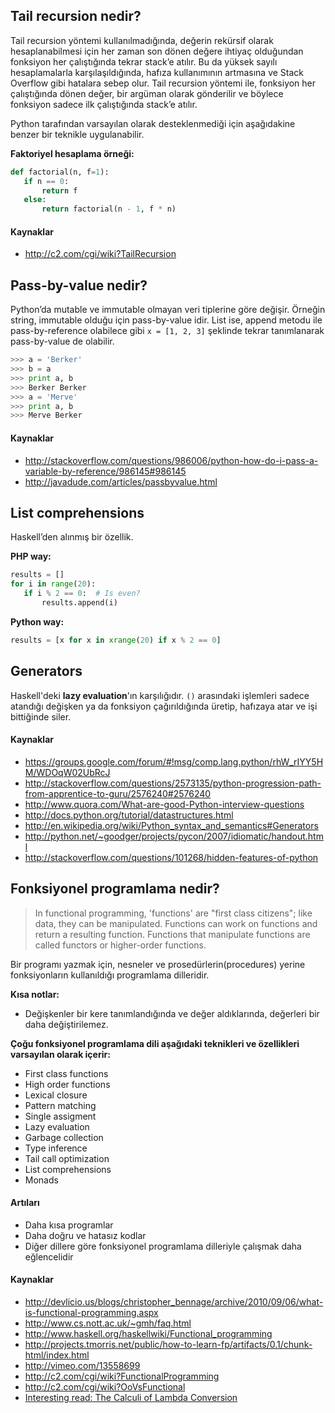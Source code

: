 ## Tail recursion nedir?

Tail recursion yöntemi kullanılmadığında, değerin rekürsif olarak hesaplanabilmesi için her zaman son dönen değere ihtiyaç olduğundan fonksiyon her çalıştığında tekrar stack’e atılır. Bu da yüksek sayılı hesaplamalarla karşılaşıldığında, hafıza kullanımının artmasına ve Stack Overflow gibi hatalara sebep olur. Tail recursion yöntemi ile, fonksiyon her çalıştığında dönen değer, bir argüman olarak gönderilir ve böylece fonksiyon sadece ilk çalıştığında stack’e atılır.

Python tarafından varsayılan olarak desteklenmediği için aşağıdakine benzer bir teknikle uygulanabilir.

**Faktoriyel hesaplama örneği:**

```python
def factorial(n, f=1):
   if n == 0:
       return f
   else:
       return factorial(n - 1, f * n)
```

#### Kaynaklar

* http://c2.com/cgi/wiki?TailRecursion

## Pass-by-value nedir?

Python’da mutable ve immutable olmayan veri tiplerine göre değişir. Örneğin string, immutable olduğu için pass-by-value idir. List ise, append metodu ile pass-by-reference olabilece gibi `x = [1, 2, 3]` şeklinde tekrar tanımlanarak pass-by-value de olabilir.

```python
>>> a = 'Berker'
>>> b = a
>>> print a, b
>>> Berker Berker
>>> a = 'Merve'
>>> print a, b
>>> Merve Berker
```

#### Kaynaklar

* http://stackoverflow.com/questions/986006/python-how-do-i-pass-a-variable-by-reference/986145#986145
* http://javadude.com/articles/passbyvalue.html

## List comprehensions

Haskell’den alınmış bir özellik.

**PHP way:**

```python
results = []
for i in range(20):
   if i % 2 == 0:  # Is even?
       results.append(i)
```

**Python way:**

```python
results = [x for x in xrange(20) if x % 2 == 0]
```

## Generators

Haskell'deki **lazy evaluation**'ın karşılığıdır. `()` arasındaki işlemleri sadece atandığı değişken ya da fonksiyon çağırıldığında üretip, hafızaya atar ve işi bittiğinde siler.

#### Kaynaklar

* https://groups.google.com/forum/#!msg/comp.lang.python/rhW_rIYY5HM/WDOqW02UbRcJ
* http://stackoverflow.com/questions/2573135/python-progression-path-from-apprentice-to-guru/2576240#2576240
* http://www.quora.com/What-are-good-Python-interview-questions
* http://docs.python.org/tutorial/datastructures.html
* http://en.wikipedia.org/wiki/Python_syntax_and_semantics#Generators
* http://python.net/~goodger/projects/pycon/2007/idiomatic/handout.html
* http://stackoverflow.com/questions/101268/hidden-features-of-python

## Fonksiyonel programlama nedir?

> In functional programming, 'functions' are "first class citizens"; like data, they can be manipulated. Functions can work on functions and return a resulting function. Functions that manipulate functions are called functors or higher-order functions.

Bir programı yazmak için, nesneler ve prosedürlerin(procedures) yerine fonksiyonların kullanıldığı programlama dilleridir.

**Kısa notlar:**

* Değişkenler bir kere tanımlandığında ve değer aldıklarında, değerleri bir daha değiştirilemez.

**Çoğu fonksiyonel programlama dili aşağıdaki teknikleri ve özellikleri varsayılan olarak içerir:**

* First class functions
* High order functions
* Lexical closure
* Pattern matching
* Single assigment
* Lazy evaluation
* Garbage collection
* Type inference
* Tail call optimization
* List comprehensions
* Monads

#### Artıları

* Daha kısa programlar
* Daha doğru ve hatasız kodlar
* Diğer dillere göre fonksiyonel programlama dilleriyle çalışmak daha eğlencelidir

#### Kaynaklar

* http://devlicio.us/blogs/christopher_bennage/archive/2010/09/06/what-is-functional-programming.aspx
* http://www.cs.nott.ac.uk/~gmh/faq.html
* http://www.haskell.org/haskellwiki/Functional_programming
* http://projects.tmorris.net/public/how-to-learn-fp/artifacts/0.1/chunk-html/index.html
* http://vimeo.com/13558699
* http://c2.com/cgi/wiki?FunctionalProgramming
* http://c2.com/cgi/wiki?OoVsFunctional
* [Interesting read: The Calculi of Lambda Conversion](http://books.google.com/books?id=KCOuGztKVgcC&lpg=PP1&dq=The%20Calculi%20of%20Lambda%20Conversion&pg=PP1#v=onepage&q&f=false)
